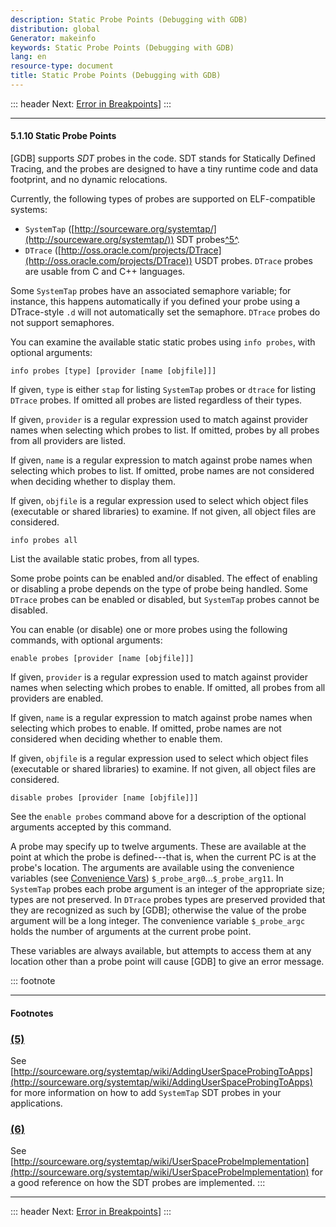 ```yaml
---
description: Static Probe Points (Debugging with GDB)
distribution: global
Generator: makeinfo
keywords: Static Probe Points (Debugging with GDB)
lang: en
resource-type: document
title: Static Probe Points (Debugging with GDB)
---
```

::: header
Next: [Error in Breakpoints](Error-in-Breakpoints.html#Error-in-Breakpoints)]
:::

---

#### 5.1.10 Static Probe Points

[GDB] supports *SDT* probes in the code. SDT stands for Statically Defined Tracing, and the probes are designed to have a tiny runtime code and data footprint, and no dynamic relocations.

Currently, the following types of probes are supported on ELF-compatible systems:

- `SystemTap` ([http://sourceware.org/systemtap/](http://sourceware.org/systemtap/)) SDT probes[^5^](#FOOT5).
- `DTrace` ([http://oss.oracle.com/projects/DTrace](http://oss.oracle.com/projects/DTrace)) USDT probes. `DTrace` probes are usable from C and C++ languages.

Some `SystemTap` probes have an associated semaphore variable; for instance, this happens automatically if you defined your probe using a DTrace-style `.d` will not automatically set the semaphore. `DTrace` probes do not support semaphores.

You can examine the available static static probes using `info probes`, with optional arguments:

`info probes [type] [provider [name [objfile]]]`

If given, `type` is either `stap` for listing `SystemTap` probes or `dtrace` for listing `DTrace` probes. If omitted all probes are listed regardless of their types.

If given, `provider` is a regular expression used to match against provider names when selecting which probes to list. If omitted, probes by all probes from all providers are listed.

If given, `name` is a regular expression to match against probe names when selecting which probes to list. If omitted, probe names are not considered when deciding whether to display them.

If given, `objfile` is a regular expression used to select which object files (executable or shared libraries) to examine. If not given, all object files are considered.

`info probes all`

List the available static probes, from all types.

Some probe points can be enabled and/or disabled. The effect of enabling or disabling a probe depends on the type of probe being handled. Some `DTrace` probes can be enabled or disabled, but `SystemTap` probes cannot be disabled.

You can enable (or disable) one or more probes using the following commands, with optional arguments:

`enable probes [provider [name [objfile]]]`

If given, `provider` is a regular expression used to match against provider names when selecting which probes to enable. If omitted, all probes from all providers are enabled.

If given, `name` is a regular expression to match against probe names when selecting which probes to enable. If omitted, probe names are not considered when deciding whether to enable them.

If given, `objfile` is a regular expression used to select which object files (executable or shared libraries) to examine. If not given, all object files are considered.

`disable probes [provider [name [objfile]]]`

See the `enable probes` command above for a description of the optional arguments accepted by this command.

A probe may specify up to twelve arguments. These are available at the point at which the probe is defined---that is, when the current PC is at the probe's location. The arguments are available using the convenience variables (see [Convenience Vars](Convenience-Vars.html#Convenience-Vars)) `$_probe_arg0`...`$_probe_arg11`. In `SystemTap` probes each probe argument is an integer of the appropriate size; types are not preserved. In `DTrace` probes types are preserved provided that they are recognized as such by [GDB]; otherwise the value of the probe argument will be a long integer. The convenience variable `$_probe_argc` holds the number of arguments at the current probe point.

These variables are always available, but attempts to access them at any location other than a probe point will cause [GDB] to give an error message.

::: footnote

---

#### Footnotes

### [(5)](#DOCF5)

See [http://sourceware.org/systemtap/wiki/AddingUserSpaceProbingToApps](http://sourceware.org/systemtap/wiki/AddingUserSpaceProbingToApps) for more information on how to add `SystemTap` SDT probes in your applications.

### [(6)](#DOCF6)

See [http://sourceware.org/systemtap/wiki/UserSpaceProbeImplementation](http://sourceware.org/systemtap/wiki/UserSpaceProbeImplementation) for a good reference on how the SDT probes are implemented.
:::

---

::: header
Next: [Error in Breakpoints](Error-in-Breakpoints.html#Error-in-Breakpoints)]
:::
